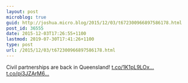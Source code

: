 ```yaml
---
layout: post
microblog: true
guid: http://joshua.micro.blog/2015/12/03/t672300966897586178.html
post_id: 36555
date: 2015-12-03T17:26:55+1100
lastmod: 2019-07-30T17:41:26+1100
type: post
url: /2015/12/03/t672300966897586178.html
---
```

Civil partnerships are back in Queensland! [t.co/1K1pL9LOx...](https://t.co/1K1pL9LOxe) [t.co/pj3JZArM6...](https://t.co/pj3JZArM6N)

